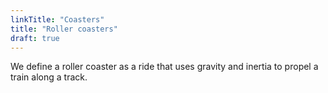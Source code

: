 ```yaml
---
linkTitle: "Coasters"
title: "Roller coasters"
draft: true
---
```



We define a roller coaster as a ride that uses gravity and inertia to propel a train along a track.